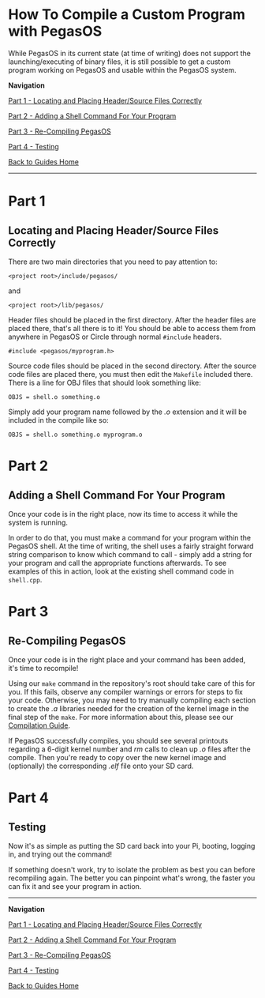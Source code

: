 # How To Compile a Custom Program with PegasOS

While PegasOS in its current state (at time of writing) does not support the launching/executing of binary files, it is still possible to get a custom program working on PegasOS and usable within the PegasOS system.

**Navigation**

[Part 1 - Locating and Placing Header/Source Files Correctly](#part-1)

[Part 2 - Adding a Shell Command For Your Program](#part-2)

[Part 3 - Re-Compiling PegasOS](#part-3)

[Part 4 - Testing](#part-4)

[Back to Guides Home](GUIDES_HOME.md)

---

# Part 1
## Locating and Placing Header/Source Files Correctly

There are two main directories that you need to pay attention to:

    <project root>/include/pegasos/

and

    <project root>/lib/pegasos/

Header files should be placed in the first directory. After the header files are placed there, that's all there is to it! You should be able to access them from anywhere in PegasOS or Circle through normal `#include` headers.

    #include <pegasos/myprogram.h>

Source code files should be placed in the second directory. After the source code files are placed there, you must then edit the `Makefile` included there. There is a line for OBJ files that should look something like:

    OBJS = shell.o something.o

Simply add your program name followed by the *.o* extension and it will be included in the compile like so:

    OBJS = shell.o something.o myprogram.o

# Part 2
## Adding a Shell Command For Your Program

Once your code is in the right place, now its time to access it while the system is running.

In order to do that, you must make a command for your program within the PegasOS shell. At the time of writing, the shell uses a fairly straight forward string comparison to know which command to call - simply add a string for your program and call the appropriate functions afterwards. To see examples of this in action, look at the existing shell command code in `shell.cpp`.

# Part 3
## Re-Compiling PegasOS

Once your code is in the right place and your command has been added, it's time to recompile!

Using our `make` command in the repository's root should take care of this for you. If this fails, observe any compiler warnings or errors for steps to fix your code. Otherwise, you may need to try manually compiling each section to create the *.a* libraries needed for the creation of the kernel image in the final step of the `make`. For more information about this, please see our [Compilation Guide](G_CROSSCOMPILER.md).

If PegasOS successfully compiles, you should see several printouts regarding a 6-digit kernel number and *rm* calls to clean up *.o* files after the compile. Then you're ready to copy over the new kernel image and (optionally) the corresponding *.elf* file onto your SD card.

# Part 4
## Testing

Now it's as simple as putting the SD card back into your Pi, booting, logging in, and trying out the command!

If something doesn't work, try to isolate the problem as best you can before recompiling again. The better you can pinpoint what's wrong, the faster you can fix it and see your program in action.

---

**Navigation**

[Part 1 - Locating and Placing Header/Source Files Correctly](#part-1)

[Part 2 - Adding a Shell Command For Your Program](#part-2)

[Part 3 - Re-Compiling PegasOS](#part-3)

[Part 4 - Testing](#part-4)

[Back to Guides Home](GUIDES_HOME.md)